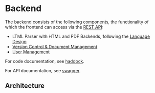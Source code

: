 # Backend

The backend consists of the following components, the functionality of which the frontend can access via the [REST API](api):
- LTML Parser with HTML and PDF Backends, following the [Language Design](../language)
- [Version Control & Document Management](version-control)
- [User Management](user-management)

For code documentation, see [haddock](https://fpo.bahn.sh/dev/haddock).

For API documentation, see [swagger](https://fpo.bahn.sh/dev/purs).

## Architecture
